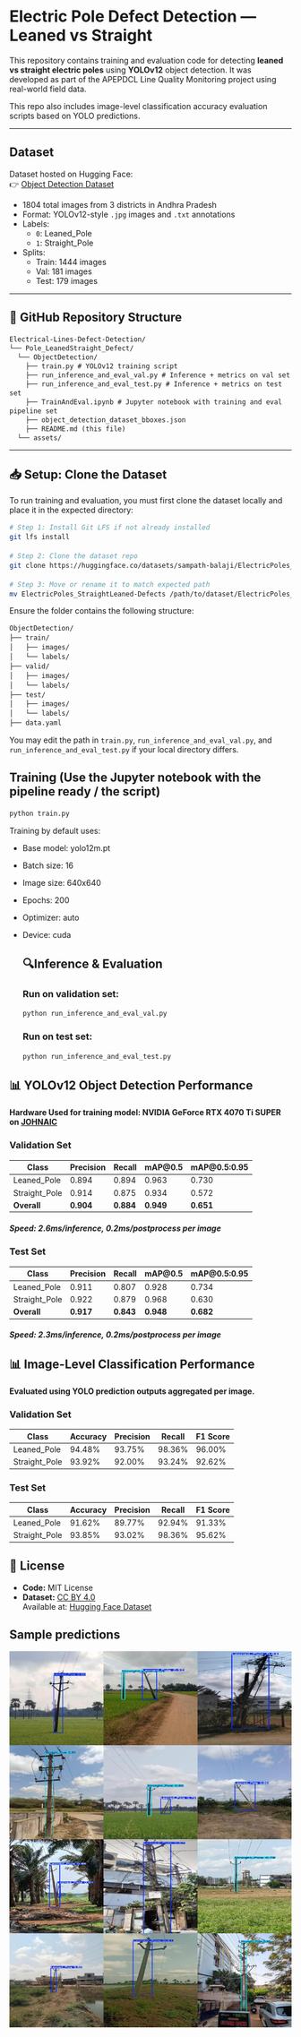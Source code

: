 #  Electric Pole Defect Detection — Leaned vs Straight

This repository contains training and evaluation code for detecting **leaned vs straight electric poles** using **YOLOv12** object detection. It was developed as part of the APEPDCL Line Quality Monitoring project using real-world field data.

This repo also includes image-level classification accuracy evaluation scripts based on YOLO predictions.

---

##  Dataset

Dataset hosted on Hugging Face:  
👉 [Object Detection Dataset](https://huggingface.co/datasets/sampath-balaji/Electrical-Lines-Defect-Detection/tree/main/Poles_LeanedStraight/ObjectDetection)

- 1804 total images from 3 districts in Andhra Pradesh
- Format: YOLOv12-style `.jpg` images and `.txt` annotations
- Labels:
  - `0`: Leaned_Pole
  - `1`: Straight_Pole
- Splits:
  - Train: 1444 images  
  - Val: 181 images  
  - Test: 179 images

---

## 📁 GitHub Repository Structure

```
Electrical-Lines-Defect-Detection/
└── Pole_LeanedStraight_Defect/
  └── ObjectDetection/
    ├── train.py # YOLOv12 training script
    ├── run_inference_and_eval_val.py # Inference + metrics on val set
    ├── run_inference_and_eval_test.py # Inference + metrics on test set
    ├── TrainAndEval.ipynb # Jupyter notebook with training and eval pipeline set
    ├── object_detection_dataset_bboxes.json
    ├── README.md (this file)
  └── assets/
```

---

## 📥 Setup: Clone the Dataset
To run training and evaluation, you must first clone the dataset locally and place it in the expected directory:
```bash
# Step 1: Install Git LFS if not already installed
git lfs install

# Step 2: Clone the dataset repo
git clone https://huggingface.co/datasets/sampath-balaji/ElectricPoles_StraightLeaned-Defects

# Step 3: Move or rename it to match expected path
mv ElectricPoles_StraightLeaned-Defects /path/to/dataset/ElectricPoles_StraightLeaned-Defects
```
Ensure the folder contains the following structure:
```bash
ObjectDetection/
├── train/
│   ├── images/
│   └── labels/
├── valid/
│   ├── images/
│   └── labels/
├── test/
│   ├── images/
│   └── labels/
├── data.yaml
```
You may edit the path in ```train.py```, ```run_inference_and_eval_val.py```, and ```run_inference_and_eval_test.py``` if your local directory differs.

## Training (Use the Jupyter notebook with the pipeline ready / the script)

```bash
python train.py
```
Training by default uses:
- Base model: yolo12m.pt
- Batch size: 16
- Image size: 640x640
- Epochs: 200
- Optimizer: auto
- Device: cuda

  ## 🔍Inference & Evaluation
  ###  Run on validation set:
  ```bash
  python run_inference_and_eval_val.py
  ```
  ###  Run on test set:
  ```bash
  python run_inference_and_eval_test.py
  ```

## 📊 YOLOv12 Object Detection Performance
#### Hardware Used for training model: NVIDIA GeForce RTX 4070 Ti SUPER on [JOHNAIC](https://von-neumann.ai/index.html)
###  Validation Set
| Class          | Precision | Recall    | mAP\@0.5  | mAP\@0.5:0.95 |
| -------------- | --------- | --------- | --------- | ------------- |
| Leaned\_Pole   | 0.894     | 0.894     | 0.963     | 0.730         |
| Straight\_Pole | 0.914     | 0.875     | 0.934     | 0.572         |
| **Overall**    | **0.904** | **0.884** | **0.949** | **0.651**     |
##### Speed: 2.6ms/inference, 0.2ms/postprocess per image
###  Test Set
| Class          | Precision | Recall    | mAP\@0.5  | mAP\@0.5:0.95 |
| -------------- | --------- | --------- | --------- | ------------- |
| Leaned\_Pole   | 0.911     | 0.807     | 0.928     | 0.734         |
| Straight\_Pole | 0.922     | 0.879     | 0.968     | 0.630         |
| **Overall**    | **0.917** | **0.843** | **0.948** | **0.682**     |
##### Speed: 2.3ms/inference, 0.2ms/postprocess per image

## 📊 Image-Level Classification Performance
#### Evaluated using YOLO prediction outputs aggregated per image.
### Validation Set
| Class          | Accuracy | Precision | Recall | F1 Score |
| -------------- | -------- | --------- | ------ | -------- |
| Leaned\_Pole   | 94.48%   | 93.75%    | 98.36% | 96.00%   |
| Straight\_Pole | 93.92%   | 92.00%    | 93.24% | 92.62%   |

### Test Set
| Class          | Accuracy | Precision | Recall | F1 Score |
| -------------- | -------- | --------- | ------ | -------- |
| Leaned\_Pole   | 91.62%   | 89.77%    | 92.94% | 91.33%   |
| Straight\_Pole | 93.85%   | 93.02%    | 98.36% | 95.62%   |

## 📄 License

- **Code:** MIT License  
- **Dataset:** [CC BY 4.0](https://creativecommons.org/licenses/by/4.0/)  
  Available at: [Hugging Face Dataset](https://huggingface.co/datasets/sampath-balaji/Electrical-Lines-Defect-Detection/tree/main/Poles_LeanedStraight/ObjectDetection)

## Sample predictions
<p align="center">
  <img src="https://raw.githubusercontent.com/sampath-balaji/Electrical-Lines-Defect-Detection/refs/heads/main/Pole_LeanedStraight_Defect/ObjectDetection/assets/output.jpeg" width="600"/>
</p>
